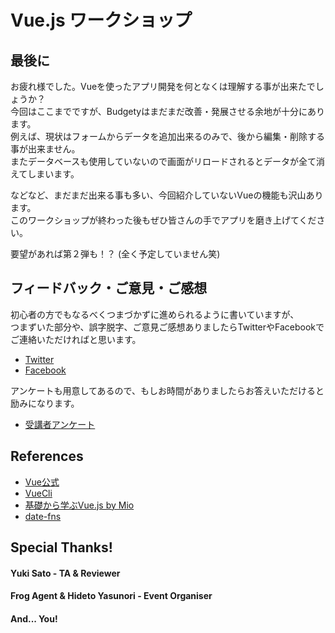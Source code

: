 # Vue.js ワークショップ

## 最後に
お疲れ様でした。Vueを使ったアプリ開発を何となくは理解する事が出来たでしょうか？  
今回はここまでですが、Budgetyはまだまだ改善・発展させる余地が十分にあります。  
例えば、現状はフォームからデータを追加出来るのみで、後から編集・削除する事が出来ません。  
またデータベースも使用していないので画面がリロードされるとデータが全て消えてしまいます。  

などなど、まだまだ出来る事も多い、今回紹介していないVueの機能も沢山あります。  
このワークショップが終わった後もぜひ皆さんの手でアプリを磨き上げてください。  

要望があれば第２弾も！？ (全く予定していません笑)

## フィードバック・ご意見・ご感想
初心者の方でもなるべくつまづかずに進められるように書いていますが、  
つまずいた部分や、誤字脱字、ご意見ご感想ありましたらTwitterやFacebookでご連絡いただければと思います。

- [Twitter](https://twitter.com/9_Planet)
- [Facebook](https://www.facebook.com/masayuki.suzuki.50)

アンケートも用意してあるので、もしお時間がありましたらお答えいただけると励みになります。
- [受講者アンケート](https://goo.gl/forms/k5ew9smurA5rQt1Y2)

## References

- [Vue公式](https://vuejs.org/)
- [VueCli](https://cli.vuejs.org/)
- [基礎から学ぶVue.js by Mio](https://www.amazon.co.jp/dp/4863542453/)
- [date-fns](https://date-fns.org/v2.0.0-alpha.27/docs/Getting-Started)

## Special Thanks!

#### Yuki Sato - TA & Reviewer  
#### Frog Agent & Hideto Yasunori - Event Organiser
#### And... You!


